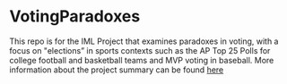 # VotingParadoxes
This repo is for the IML Project that examines paradoxes in voting, with a focus on "elections” in sports contexts such as the AP Top 25 Polls for college football and basketball teams and MVP voting in baseball. More information about the project summary can be found [here](https://iml.math.illinois.edu/fall-2024-iml-research-projects/)
